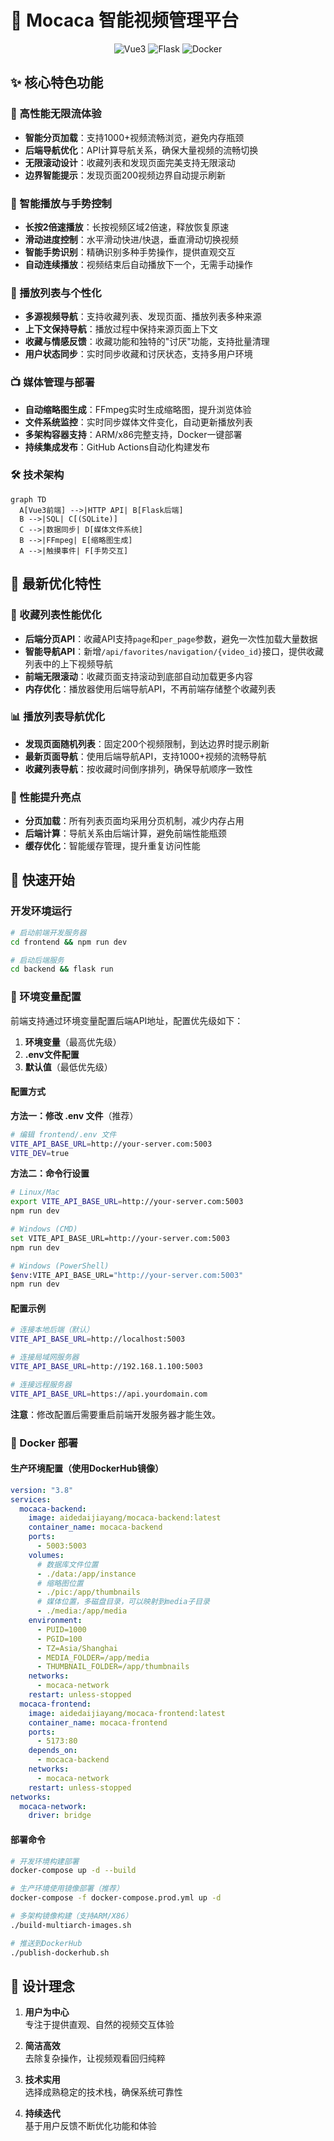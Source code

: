 # 🚀 Mocaca 智能视频管理平台

<div align="center">
  <img src="https://img.shields.io/badge/Vue-3-green" alt="Vue3">
  <img src="https://img.shields.io/badge/Flask-2.3-blue" alt="Flask">
  <img src="https://img.shields.io/badge/Docker-多架构支持-blueviolet" alt="Docker">
</div>

## ✨ 核心特色功能

### 🚀 高性能无限流体验
- **智能分页加载**：支持1000+视频流畅浏览，避免内存瓶颈
- **后端导航优化**：API计算导航关系，确保大量视频的流畅切换
- **无限滚动设计**：收藏列表和发现页面完美支持无限滚动
- **边界智能提示**：发现页面200视频边界自动提示刷新

### 🎯 智能播放与手势控制
- **长按2倍速播放**：长按视频区域2倍速，释放恢复原速
- **滑动进度控制**：水平滑动快进/快退，垂直滑动切换视频
- **智能手势识别**：精确识别多种手势操作，提供直观交互
- **自动连续播放**：视频结束后自动播放下一个，无需手动操作

### 🔄 播放列表与个性化
- **多源视频导航**：支持收藏列表、发现页面、播放列表多种来源
- **上下文保持导航**：播放过程中保持来源页面上下文
- **收藏与情感反馈**：收藏功能和独特的"讨厌"功能，支持批量清理
- **用户状态同步**：实时同步收藏和讨厌状态，支持多用户环境

### 📺 媒体管理与部署
- **自动缩略图生成**：FFmpeg实时生成缩略图，提升浏览体验
- **文件系统监控**：实时同步媒体文件变化，自动更新播放列表
- **多架构容器支持**：ARM/x86完整支持，Docker一键部署
- **持续集成发布**：GitHub Actions自动化构建发布

### 🛠️ 技术架构
```mermaid
graph TD
  A[Vue3前端] -->|HTTP API| B[Flask后端]
  B -->|SQL| C[(SQLite)]
  C -->|数据同步| D[媒体文件系统]
  B -->|FFmpeg| E[缩略图生成]
  A -->|触摸事件| F[手势交互]
```

## 🎯 最新优化特性

### 🔄 收藏列表性能优化
- **后端分页API**：收藏API支持`page`和`per_page`参数，避免一次性加载大量数据
- **智能导航API**：新增`/api/favorites/navigation/{video_id}`接口，提供收藏列表中的上下视频导航
- **前端无限滚动**：收藏页面支持滚动到底部自动加载更多内容
- **内存优化**：播放器使用后端导航API，不再前端存储整个收藏列表

### 📊 播放列表导航优化
- **发现页面随机列表**：固定200个视频限制，到达边界时提示刷新
- **最新页面导航**：使用后端导航API，支持1000+视频的流畅导航
- **收藏列表导航**：按收藏时间倒序排列，确保导航顺序一致性

### 🚀 性能提升亮点
- **分页加载**：所有列表页面均采用分页机制，减少内存占用
- **后端计算**：导航关系由后端计算，避免前端性能瓶颈
- **缓存优化**：智能缓存管理，提升重复访问性能

## 🚀 快速开始

### 开发环境运行
```bash
# 启动前端开发服务器
cd frontend && npm run dev

# 启动后端服务
cd backend && flask run
```

### 🔧 环境变量配置

前端支持通过环境变量配置后端API地址，配置优先级如下：

1. **环境变量**（最高优先级）
2. **.env文件配置**
3. **默认值**（最低优先级）

#### 配置方式

**方法一：修改 .env 文件**（推荐）
```bash
# 编辑 frontend/.env 文件
VITE_API_BASE_URL=http://your-server.com:5003
VITE_DEV=true
```

**方法二：命令行设置**
```bash
# Linux/Mac
export VITE_API_BASE_URL=http://your-server.com:5003
npm run dev

# Windows (CMD)
set VITE_API_BASE_URL=http://your-server.com:5003
npm run dev

# Windows (PowerShell)
$env:VITE_API_BASE_URL="http://your-server.com:5003"
npm run dev
```

#### 配置示例
```bash
# 连接本地后端（默认）
VITE_API_BASE_URL=http://localhost:5003

# 连接局域网服务器
VITE_API_BASE_URL=http://192.168.1.100:5003

# 连接远程服务器
VITE_API_BASE_URL=https://api.yourdomain.com
```

**注意**：修改配置后需要重启前端开发服务器才能生效。

### 🐳 Docker 部署

#### 生产环境配置（使用DockerHub镜像）
```yaml
version: "3.8"
services:
  mocaca-backend:
    image: aidedaijiayang/mocaca-backend:latest
    container_name: mocaca-backend
    ports:
      - 5003:5003
    volumes:
      # 数据库文件位置
      - ./data:/app/instance
      # 缩略图位置
      - ./pic:/app/thumbnails
      # 媒体位置，多磁盘目录，可以映射到media子目录
      - ./media:/app/media
    environment:
      - PUID=1000
      - PGID=100
      - TZ=Asia/Shanghai
      - MEDIA_FOLDER=/app/media
      - THUMBNAIL_FOLDER=/app/thumbnails
    networks:
      - mocaca-network
    restart: unless-stopped
  mocaca-frontend:
    image: aidedaijiayang/mocaca-frontend:latest
    container_name: mocaca-frontend
    ports:
      - 5173:80
    depends_on:
      - mocaca-backend
    networks:
      - mocaca-network
    restart: unless-stopped
networks:
  mocaca-network:
    driver: bridge
```

#### 部署命令
```bash
# 开发环境构建部署
docker-compose up -d --build

# 生产环境使用镜像部署（推荐）
docker-compose -f docker-compose.prod.yml up -d

# 多架构镜像构建（支持ARM/X86）
./build-multiarch-images.sh

# 推送到DockerHub
./publish-dockerhub.sh
```

## 📌 设计理念

1. **用户为中心**  
   专注于提供直观、自然的视频交互体验

2. **简洁高效**  
   去除复杂操作，让视频观看回归纯粹

3. **技术实用**  
   选择成熟稳定的技术栈，确保系统可靠性

4. **持续迭代**  
   基于用户反馈不断优化功能和体验
